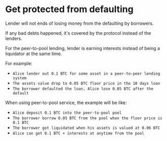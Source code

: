 # Get protected from defaulting

Lender will not ends of losing money from the defaulting by borrowers.&#x20;

If any bad debts happened, it's covered by the protocol instead of the lenders.

For the peer-to-pool lending, lender is earning interests instead of being a liquidator at the same time.

For example:

* `Alice lender out 0.1 BTC for some asset in a peer-to-peer lending system`
* `The assets value drop to 0.05 BTC floor price in the 10 days loan`
* `The borrower defaulted the loan, Alice lose 0.05 BTC after the default`

When using peer-to-pool service, the example will be like:

* `Alice deposit 0.1 BTC into the peer-to-pool pool`
* `The borrower borrow 0.05 BTC from the pool when the floor price is 0.1 BTC`
* `The borrower got liquidated when his assets is valued at 0.06 BTC`
* `Alice can get 0.1 BTC + interests at anytime from the pool`
